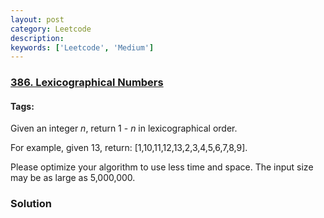 ```yaml
---
layout: post
category: Leetcode
description: 
keywords: ['Leetcode', 'Medium']
---
```

### [386. Lexicographical Numbers](https://leetcode.com/problems/lexicographical-numbers)

#### Tags: 

<div class="content__u3I1 question-content__JfgR"><div><p>Given an integer <i>n</i>, return 1 - <i>n</i> in lexicographical order.</p>
<p>For example, given 13, return: [1,10,11,12,13,2,3,4,5,6,7,8,9].</p>
<p>Please optimize your algorithm to use less time and space. The input size may be as large as 5,000,000.</p>
</div></div>

### Solution
